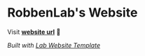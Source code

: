 
# RobbenLab's Website

Visit **[website url](#)** 🚀

_Built with [Lab Website Template](https://greene-lab.gitbook.io/lab-website-template-docs)_

